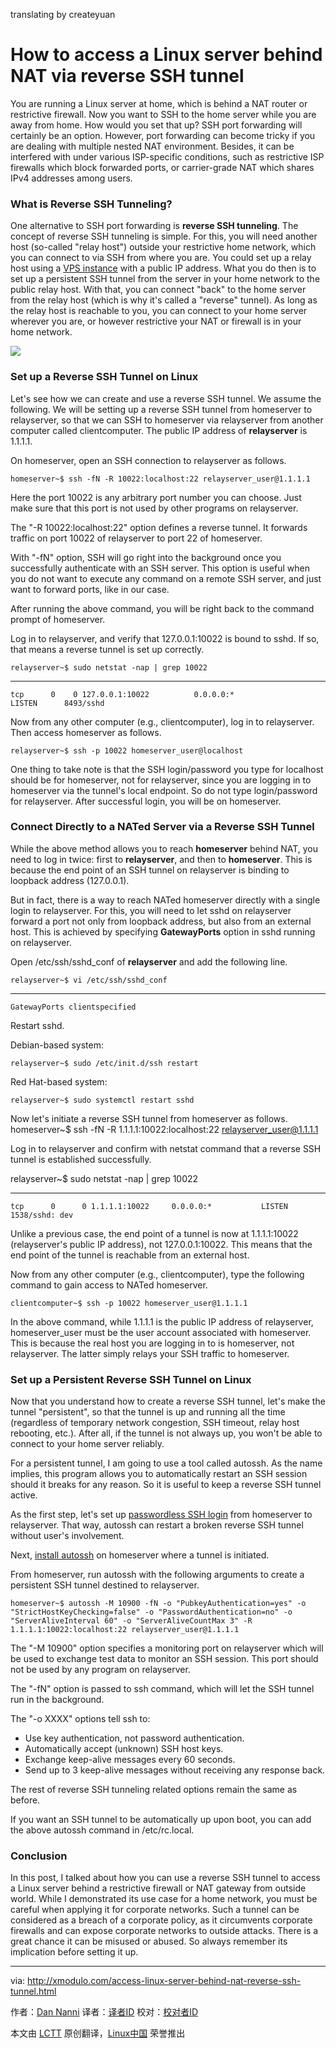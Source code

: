 translating by createyuan

How to access a Linux server behind NAT via reverse SSH tunnel
================================================================================
You are running a Linux server at home, which is behind a NAT router or restrictive firewall. Now you want to SSH to the home server while you are away from home. How would you set that up? SSH port forwarding will certainly be an option. However, port forwarding can become tricky if you are dealing with multiple nested NAT environment. Besides, it can be interfered with under various ISP-specific conditions, such as restrictive ISP firewalls which block forwarded ports, or carrier-grade NAT which shares IPv4 addresses among users.

### What is Reverse SSH Tunneling? ###

One alternative to SSH port forwarding is **reverse SSH tunneling**. The concept of reverse SSH tunneling is simple. For this, you will need another host (so-called "relay host") outside your restrictive home network, which you can connect to via SSH from where you are. You could set up a relay host using a [VPS instance][1] with a public IP address. What you do then is to set up a persistent SSH tunnel from the server in your home network to the public relay host. With that, you can connect "back" to the home server from the relay host (which is why it's called a "reverse" tunnel). As long as the relay host is reachable to you, you can connect to your home server wherever you are, or however restrictive your NAT or firewall is in your home network.

![](https://farm8.staticflickr.com/7742/17162647378_c7d9f10de8_b.jpg)

### Set up a Reverse SSH Tunnel on Linux ###

Let's see how we can create and use a reverse SSH tunnel. We assume the following. We will be setting up a reverse SSH tunnel from homeserver to relayserver, so that we can SSH to homeserver via relayserver from another computer called clientcomputer. The public IP address of **relayserver** is 1.1.1.1.

On homeserver, open an SSH connection to relayserver as follows.

    homeserver~$ ssh -fN -R 10022:localhost:22 relayserver_user@1.1.1.1

Here the port 10022 is any arbitrary port number you can choose. Just make sure that this port is not used by other programs on relayserver.

The "-R 10022:localhost:22" option defines a reverse tunnel. It forwards traffic on port 10022 of relayserver to port 22 of homeserver.

With "-fN" option, SSH will go right into the background once you successfully authenticate with an SSH server. This option is useful when you do not want to execute any command on a remote SSH server, and just want to forward ports, like in our case.

After running the above command, you will be right back to the command prompt of homeserver.

Log in to relayserver, and verify that 127.0.0.1:10022 is bound to sshd. If so, that means a reverse tunnel is set up correctly.

    relayserver~$ sudo netstat -nap | grep 10022

----------

    tcp      0    0 127.0.0.1:10022          0.0.0.0:*               LISTEN      8493/sshd           

Now from any other computer (e.g., clientcomputer), log in to relayserver. Then access homeserver as follows.

    relayserver~$ ssh -p 10022 homeserver_user@localhost

One thing to take note is that the SSH login/password you type for localhost should be for homeserver, not for relayserver, since you are logging in to homeserver via the tunnel's local endpoint. So do not type login/password for relayserver. After successful login, you will be on homeserver.

### Connect Directly to a NATed Server via a Reverse SSH Tunnel ###

While the above method allows you to reach **homeserver** behind NAT, you need to log in twice: first to **relayserver**, and then to **homeserver**. This is because the end point of an SSH tunnel on relayserver is binding to loopback address (127.0.0.1).

But in fact, there is a way to reach NATed homeserver directly with a single login to relayserver. For this, you will need to let sshd on relayserver forward a port not only from loopback address, but also from an external host. This is achieved by specifying **GatewayPorts** option in sshd running on relayserver.

Open /etc/ssh/sshd_conf of **relayserver** and add the following line.

    relayserver~$ vi /etc/ssh/sshd_conf

----------

    GatewayPorts clientspecified

Restart sshd.

Debian-based system:

    relayserver~$ sudo /etc/init.d/ssh restart

Red Hat-based system:

    relayserver~$ sudo systemctl restart sshd

Now let's initiate a reverse SSH tunnel from homeserver as follows.
homeserver~$ ssh -fN -R 1.1.1.1:10022:localhost:22 relayserver_user@1.1.1.1

Log in to relayserver and confirm with netstat command that a reverse SSH tunnel is established successfully.

   relayserver~$ sudo netstat -nap | grep 10022

----------

    tcp      0      0 1.1.1.1:10022     0.0.0.0:*           LISTEN      1538/sshd: dev  

Unlike a previous case, the end point of a tunnel is now at 1.1.1.1:10022 (relayserver's public IP address), not 127.0.0.1:10022. This means that the end point of the tunnel is reachable from an external host.

Now from any other computer (e.g., clientcomputer), type the following command to gain access to NATed homeserver.

    clientcomputer~$ ssh -p 10022 homeserver_user@1.1.1.1

In the above command, while 1.1.1.1 is the public IP address of relayserver, homeserver_user must be the user account associated with homeserver. This is because the real host you are logging in to is homeserver, not relayserver. The latter simply relays your SSH traffic to homeserver.

### Set up a Persistent Reverse SSH Tunnel on Linux ###

Now that you understand how to create a reverse SSH tunnel, let's make the tunnel "persistent", so that the tunnel is up and running all the time (regardless of temporary network congestion, SSH timeout, relay host rebooting, etc.). After all, if the tunnel is not always up, you won't be able to connect to your home server reliably.

For a persistent tunnel, I am going to use a tool called autossh. As the name implies, this program allows you to automatically restart an SSH session should it breaks for any reason. So it is useful to keep a reverse SSH tunnel active.

As the first step, let's set up [passwordless SSH login][2] from homeserver to relayserver. That way, autossh can restart a broken reverse SSH tunnel without user's involvement.

Next, [install autossh][3] on homeserver where a tunnel is initiated.

From homeserver, run autossh with the following arguments to create a persistent SSH tunnel destined to relayserver.

    homeserver~$ autossh -M 10900 -fN -o "PubkeyAuthentication=yes" -o "StrictHostKeyChecking=false" -o "PasswordAuthentication=no" -o "ServerAliveInterval 60" -o "ServerAliveCountMax 3" -R 1.1.1.1:10022:localhost:22 relayserver_user@1.1.1.1

The "-M 10900" option specifies a monitoring port on relayserver which will be used to exchange test data to monitor an SSH session. This port should not be used by any program on relayserver.

The "-fN" option is passed to ssh command, which will let the SSH tunnel run in the background.

The "-o XXXX" options tell ssh to:

- Use key authentication, not password authentication.
- Automatically accept (unknown) SSH host keys.
- Exchange keep-alive messages every 60 seconds.
- Send up to 3 keep-alive messages without receiving any response back. 

The rest of reverse SSH tunneling related options remain the same as before.

If you want an SSH tunnel to be automatically up upon boot, you can add the above autossh command in /etc/rc.local.

### Conclusion ###

In this post, I talked about how you can use a reverse SSH tunnel to access a Linux server behind a restrictive firewall or NAT gateway from outside world. While I demonstrated its use case for a home network, you must be careful when applying it for corporate networks. Such a tunnel can be considered as a breach of a corporate policy, as it circumvents corporate firewalls and can expose corporate networks to outside attacks. There is a great chance it can be misused or abused. So always remember its implication before setting it up.

--------------------------------------------------------------------------------

via: http://xmodulo.com/access-linux-server-behind-nat-reverse-ssh-tunnel.html

作者：[Dan Nanni][a]
译者：[译者ID](https://github.com/译者ID)
校对：[校对者ID](https://github.com/校对者ID)

本文由 [LCTT](https://github.com/LCTT/TranslateProject) 原创翻译，[Linux中国](http://linux.cn/) 荣誉推出

[a]:http://xmodulo.com/author/nanni
[1]:http://xmodulo.com/go/digitalocean
[2]:http://xmodulo.com/how-to-enable-ssh-login-without.html
[3]:http://ask.xmodulo.com/install-autossh-linux.html

